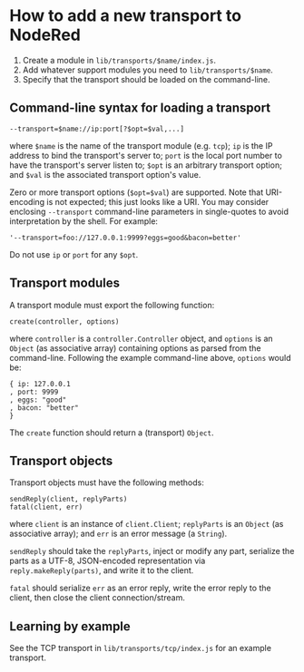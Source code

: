 # How to add a new transport to NodeRed

1. Create a module in `lib/transports/$name/index.js`.
1. Add whatever support modules you need to `lib/transports/$name`.
1. Specify that the transport should be loaded on the command-line.

## Command-line syntax for loading a transport

    --transport=$name://ip:port[?$opt=$val,...]

where `$name` is the name of the transport module (e.g. `tcp`);
`ip` is the IP address to bind the transport's server to;
`port` is the local port number to have the transport's server
listen to; `$opt` is an arbitrary transport option; and `$val`
is the associated transport option's value.

Zero or more transport options (`$opt=$val`) are supported.
Note that URI-encoding is not expected; this just looks like
a URI. You may consider enclosing `--transport` command-line 
parameters in single-quotes to avoid interpretation by the
shell.  For example:

    '--transport=foo://127.0.0.1:9999?eggs=good&bacon=better'

Do not use `ip` or `port` for any `$opt`.

## Transport modules

A transport module must export the following function:

    create(controller, options)

where `controller` is a `controller.Controller` object, and
`options` is an `Object` (as associative array) containing options
as parsed from the command-line.  Following the example command-line
above, `options` would be:

    { ip: 127.0.0.1
    , port: 9999
    , eggs: "good"
    , bacon: "better"
    }

The `create` function should return a (transport) `Object`.

## Transport objects

Transport objects must have the following methods:

    sendReply(client, replyParts)
    fatal(client, err)

where `client` is an instance of `client.Client`; `replyParts` is
an `Object` (as associative array); and `err` is an error message 
(a `String`).

`sendReply` should take the `replyParts`, inject or modify any 
part, serialize the parts as a UTF-8, JSON-encoded representation
via `reply.makeReply(parts)`, and write it to the client.  

`fatal` should serialize `err` as an error reply, write the error
reply to the client, then close the client connection/stream.

## Learning by example

See the TCP transport in `lib/transports/tcp/index.js` for an example
transport.

